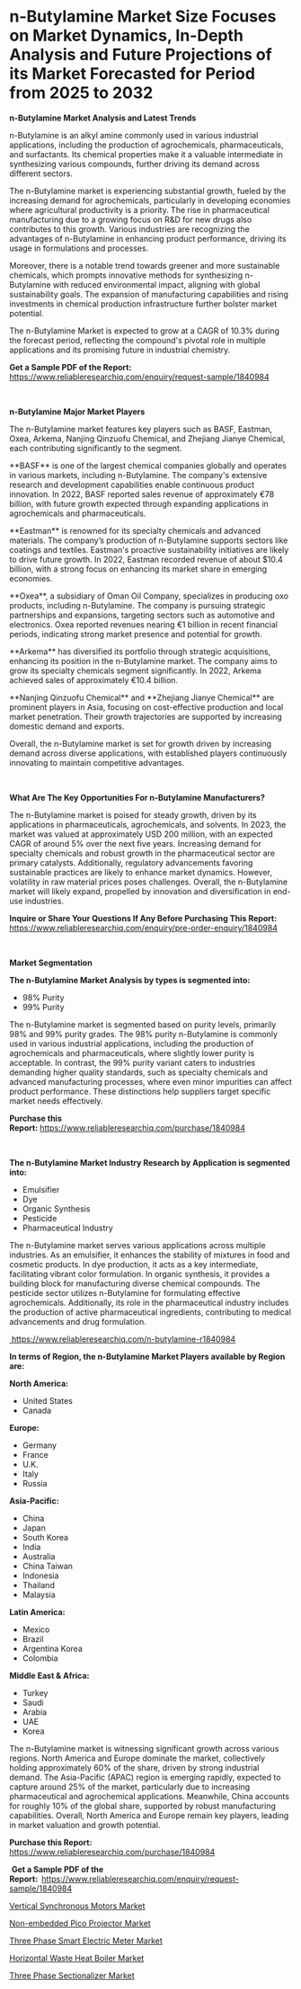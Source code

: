 <p><h1>n-Butylamine Market Size Focuses on Market Dynamics, In-Depth Analysis and Future Projections of its Market Forecasted for Period from 2025 to 2032</h1></p><p><strong>n-Butylamine Market Analysis and Latest Trends</strong></p>
<p><p>n-Butylamine is an alkyl amine commonly used in various industrial applications, including the production of agrochemicals, pharmaceuticals, and surfactants. Its chemical properties make it a valuable intermediate in synthesizing various compounds, further driving its demand across different sectors.</p><p>The n-Butylamine market is experiencing substantial growth, fueled by the increasing demand for agrochemicals, particularly in developing economies where agricultural productivity is a priority. The rise in pharmaceutical manufacturing due to a growing focus on R&D for new drugs also contributes to this growth. Various industries are recognizing the advantages of n-Butylamine in enhancing product performance, driving its usage in formulations and processes.</p><p>Moreover, there is a notable trend towards greener and more sustainable chemicals, which prompts innovative methods for synthesizing n-Butylamine with reduced environmental impact, aligning with global sustainability goals. The expansion of manufacturing capabilities and rising investments in chemical production infrastructure further bolster market potential. </p><p>The n-Butylamine Market is expected to grow at a CAGR of 10.3% during the forecast period, reflecting the compound's pivotal role in multiple applications and its promising future in industrial chemistry.</p></p>
<p><strong>Get a Sample PDF of the Report:&nbsp;</strong> <a href="https://www.reliableresearchiq.com/enquiry/request-sample/1840984?utm_campaign=3370&utm_medium=2&utm_source=Github&utm_content=ia&utm_term=03042025&utm_id=n-butylamine">https://www.reliableresearchiq.com/enquiry/request-sample/1840984</a></p>
<p>&nbsp;</p>
<p><strong>n-Butylamine Major Market Players</strong></p>
<p><p>The n-Butylamine market features key players such as BASF, Eastman, Oxea, Arkema, Nanjing Qinzuofu Chemical, and Zhejiang Jianye Chemical, each contributing significantly to the segment.</p><p>**BASF** is one of the largest chemical companies globally and operates in various markets, including n-Butylamine. The company's extensive research and development capabilities enable continuous product innovation. In 2022, BASF reported sales revenue of approximately €78 billion, with future growth expected through expanding applications in agrochemicals and pharmaceuticals.</p><p>**Eastman** is renowned for its specialty chemicals and advanced materials. The company’s production of n-Butylamine supports sectors like coatings and textiles. Eastman's proactive sustainability initiatives are likely to drive future growth. In 2022, Eastman recorded revenue of about $10.4 billion, with a strong focus on enhancing its market share in emerging economies.</p><p>**Oxea**, a subsidiary of Oman Oil Company, specializes in producing oxo products, including n-Butylamine. The company is pursuing strategic partnerships and expansions, targeting sectors such as automotive and electronics. Oxea reported revenues nearing €1 billion in recent financial periods, indicating strong market presence and potential for growth.</p><p>**Arkema** has diversified its portfolio through strategic acquisitions, enhancing its position in the n-Butylamine market. The company aims to grow its specialty chemicals segment significantly. In 2022, Arkema achieved sales of approximately €10.4 billion.</p><p>**Nanjing Qinzuofu Chemical** and **Zhejiang Jianye Chemical** are prominent players in Asia, focusing on cost-effective production and local market penetration. Their growth trajectories are supported by increasing domestic demand and exports.</p><p>Overall, the n-Butylamine market is set for growth driven by increasing demand across diverse applications, with established players continuously innovating to maintain competitive advantages.</p></p>
<p>&nbsp;</p>
<p><strong>What Are The Key Opportunities For n-Butylamine Manufacturers?</strong></p>
<p><p>The n-Butylamine market is poised for steady growth, driven by its applications in pharmaceuticals, agrochemicals, and solvents. In 2023, the market was valued at approximately USD 200 million, with an expected CAGR of around 5% over the next five years. Increasing demand for specialty chemicals and robust growth in the pharmaceutical sector are primary catalysts. Additionally, regulatory advancements favoring sustainable practices are likely to enhance market dynamics. However, volatility in raw material prices poses challenges. Overall, the n-Butylamine market will likely expand, propelled by innovation and diversification in end-use industries.</p></p>
<p><strong>Inquire or Share Your Questions If Any Before Purchasing This Report:</strong> <a href="https://www.reliableresearchiq.com/enquiry/pre-order-enquiry/1840984?utm_campaign=3370&utm_medium=2&utm_source=Github&utm_content=ia&utm_term=03042025&utm_id=n-butylamine">https://www.reliableresearchiq.com/enquiry/pre-order-enquiry/1840984</a></p>
<p>&nbsp;</p>
<p><strong>Market Segmentation</strong></p>
<p><strong>The n-Butylamine Market Analysis by types is segmented into:</strong></p>
<p><ul><li>98% Purity</li><li>99% Purity</li></ul></p>
<p><p>The n-Butylamine market is segmented based on purity levels, primarily 98% and 99% purity grades. The 98% purity n-Butylamine is commonly used in various industrial applications, including the production of agrochemicals and pharmaceuticals, where slightly lower purity is acceptable. In contrast, the 99% purity variant caters to industries demanding higher quality standards, such as specialty chemicals and advanced manufacturing processes, where even minor impurities can affect product performance. These distinctions help suppliers target specific market needs effectively.</p></p>
<p><strong>Purchase this Report:&nbsp;</strong><a href="https://www.reliableresearchiq.com/purchase/1840984?utm_campaign=3370&utm_medium=2&utm_source=Github&utm_content=ia&utm_term=03042025&utm_id=n-butylamine">https://www.reliableresearchiq.com/purchase/1840984</a></p>
<p>&nbsp;</p>
<p><strong>The n-Butylamine Market Industry Research by Application is segmented into:</strong></p>
<p><ul><li>Emulsifier</li><li>Dye</li><li>Organic Synthesis</li><li>Pesticide</li><li>Pharmaceutical Industry</li></ul></p>
<p><p>The n-Butylamine market serves various applications across multiple industries. As an emulsifier, it enhances the stability of mixtures in food and cosmetic products. In dye production, it acts as a key intermediate, facilitating vibrant color formulation. In organic synthesis, it provides a building block for manufacturing diverse chemical compounds. The pesticide sector utilizes n-Butylamine for formulating effective agrochemicals. Additionally, its role in the pharmaceutical industry includes the production of active pharmaceutical ingredients, contributing to medical advancements and drug formulation.</p></p>
<p><a href="https://www.reliableresearchiq.com/n-butylamine-r1840984?utm_campaign=3370&utm_medium=2&utm_source=Github&utm_content=ia&utm_term=03042025&utm_id=n-butylamine">&nbsp;https://www.reliableresearchiq.com/n-butylamine-r1840984</a></p>
<p><strong>In terms of Region, the n-Butylamine Market Players available by Region are:</strong></p>
<p>
    <p> <strong> North America: </strong>
        <ul>
            <li>United States</li>
            <li>Canada</li>
        </ul>
        </p> 
    <p> <strong> Europe: </strong>
        <ul>
            <li>Germany</li>
            <li>France</li>
            <li>U.K.</li>
            <li>Italy</li>
            <li>Russia</li>
        </ul>
        </p> 
    <p> <strong> Asia-Pacific: </strong>
        <ul>
            <li>China</li>
            <li>Japan</li>
            <li>South Korea</li>
            <li>India</li>
            <li>Australia</li>
            <li>China Taiwan</li>
            <li>Indonesia</li>
            <li>Thailand</li>
            <li>Malaysia</li>
        </ul>
        </p> 
    <p> <strong> Latin America: </strong>
        <ul>
            <li>Mexico</li>
            <li>Brazil</li>
            <li>Argentina Korea</li>
            <li>Colombia</li>
        </ul>
        </p> 
    <p> <strong> Middle East & Africa: </strong>
        <ul>
            <li>Turkey</li>
            <li>Saudi</li>
            <li>Arabia</li>
            <li>UAE</li>
            <li>Korea</li>
        </ul>
    </p>
    </p>
<p><p>The n-Butylamine market is witnessing significant growth across various regions. North America and Europe dominate the market, collectively holding approximately 60% of the share, driven by strong industrial demand. The Asia-Pacific (APAC) region is emerging rapidly, expected to capture around 25% of the market, particularly due to increasing pharmaceutical and agrochemical applications. Meanwhile, China accounts for roughly 10% of the global share, supported by robust manufacturing capabilities. Overall, North America and Europe remain key players, leading in market valuation and growth potential.</p></p>
<p><strong>Purchase this Report: </strong><a href="https://www.reliableresearchiq.com/purchase/1840984?utm_campaign=3370&utm_medium=2&utm_source=Github&utm_content=ia&utm_term=03042025&utm_id=n-butylamine">https://www.reliableresearchiq.com/purchase/1840984</a></p>
<p>&nbsp;<strong>Get a Sample PDF of the Report:&nbsp;&nbsp;</strong><a href="https://www.reliableresearchiq.com/enquiry/request-sample/1840984?utm_campaign=3370&utm_medium=2&utm_source=Github&utm_content=ia&utm_term=03042025&utm_id=n-butylamine">https://www.reliableresearchiq.com/enquiry/request-sample/1840984</a></p>
<p><strong></strong></p>
<p><p><a href="https://www.linkedin.com/pulse/vertical-synchronous-motors-market-analysis-report-2025-2032-4r7ac?utm_campaign=3370&utm_medium=2&utm_source=Github&utm_content=ia&utm_term=03042025&utm_id=n-butylamine">Vertical Synchronous Motors Market</a></p><p><a href="https://www.linkedin.com/pulse/non-embedded-pico-projector-market-segmentation-in-depth-analysis-4zshc?utm_campaign=3370&utm_medium=2&utm_source=Github&utm_content=ia&utm_term=03042025&utm_id=n-butylamine">Non-embedded Pico Projector Market</a></p><p><a href="https://www.linkedin.com/pulse/three-phase-smart-electric-meter-market-insights-x51lc?utm_campaign=3370&utm_medium=2&utm_source=Github&utm_content=ia&utm_term=03042025&utm_id=n-butylamine">Three Phase Smart Electric Meter Market</a></p><p><a href="https://www.linkedin.com/pulse/complete-swot-analysis-horizontal-waste-heat-boiler-ss1gc?utm_campaign=3370&utm_medium=2&utm_source=Github&utm_content=ia&utm_term=03042025&utm_id=n-butylamine">Horizontal Waste Heat Boiler Market</a></p><p><a href="https://www.linkedin.com/pulse/three-phase-sectionalizer-industry-market-analysis-evaluating-zretc?utm_campaign=3370&utm_medium=2&utm_source=Github&utm_content=ia&utm_term=03042025&utm_id=n-butylamine">Three Phase Sectionalizer Market</a></p></p>